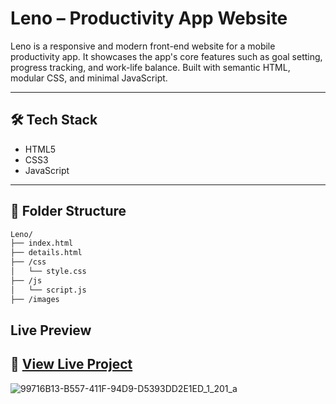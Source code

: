 # Leno – Productivity App Website

Leno is a responsive and modern front-end website for a mobile productivity app. It showcases the app's core features such as goal setting, progress tracking, and work-life balance. Built with semantic HTML, modular CSS, and minimal JavaScript.

---

## 🛠 Tech Stack
- HTML5  
- CSS3  
- JavaScript

---

## 🧩 Folder Structure

```bash
Leno/
├── index.html
├── details.html
├── /css
│   └── style.css
├── /js
│   └── script.js
├── /images
```

## Live Preview  
🔗 [View Live Project](https://leno-three.vercel.app/)  
---
![99716B13-B557-411F-94D9-D5393DD2E1ED_1_201_a](https://github.com/user-attachments/assets/417c38c6-baa9-4061-9b34-db756051528e)

